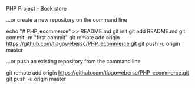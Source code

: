 PHP Project - Book store

…or create a new repository on the command line

echo "# PHP_ecommerce" >> README.md
git init
git add README.md
git commit -m "first commit"
git remote add origin https://github.com/tiagowebersc/PHP_ecommerce.git
git push -u origin master

…or push an existing repository from the command line

git remote add origin https://github.com/tiagowebersc/PHP_ecommerce.git
git push -u origin master
